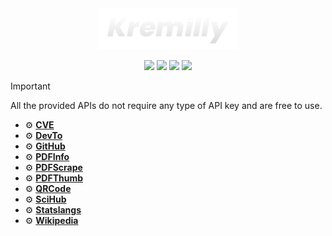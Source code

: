 <div align='center'>
  <img src='https://github.com/kremilly/kremilly/raw/main/images/new-logo-name.png' />
</div>

<p align='center'>
  <a href='https://flask.palletsprojects.com/en/3.0.x'><img src='https://img.shields.io/badge/Flask-000000?style=for-the-badge&logo=flask&logoColor=white' /></a>
  <a href='https://python.org'><img src='https://img.shields.io/badge/Python-000000?style=for-the-badge&logo=python&logoColor=white' /></a>
  <a href='https://vercel.com'><img src='https://img.shields.io/badge/Vercel-000000?style=for-the-badge&logo=vercel&logoColor=white' /></a>
  <a href='https://kremilly.com/#apis'><img src='https://img.shields.io/badge/Kremilly.com-000000?style=for-the-badge&logo=About.me&logoColor=white' /></a>
</p>

> [!important]
> All the provided APIs do not require any type of API key and are free to use.

<ul>
  <li>
    ⚙️ <b><a href='https://kremilly.com/docs/cve'>CVE</a></b>
  </li>
  <li>
    ⚙️ <b><a href='https://kremilly.com/docs/devto'>DevTo</a></b>
  </li>
  <li>
    ⚙️ <b><a href='https://kremilly.com/docs/github'>GitHub</a></b>
  </li>
  <li>
    ⚙️ <b><a href='https://kremilly.com/docs/pdfinfo'>PDFInfo</a></b>
  </li>
  <li>
    ⚙️ <b><a href='https://kremilly.com/docs/pdfscrape'>PDFScrape</a></b>
  </li>
  <li>
    ⚙️ <b><a href='https://kremilly.com/docs/pdfthumb'>PDFThumb</a></b>
  </li>
  <li>
    ⚙️ <b><a href='https://kremilly.com/docs/qrcode'>QRCode</a></b>
  </li>
  <li>
    ⚙️ <b><a href='https://kremilly.com/docs/scihub'>SciHub</a></b>
  </li>
  <li>
    ⚙️ <b><a href='https://kremilly.com/docs/statslangs'>Statslangs</a></b>
  </li>
  <li>
    ⚙️ <b><a href='https://kremilly.com/docs/wikipedia'>Wikipedia</a></b>
  </li>
</ul>
